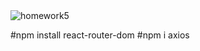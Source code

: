 <img src="https://i.ibb.co/zQ6QX5v/homework5.png" alt="homework5" border="0">

#npm install react-router-dom
#npm i axios
